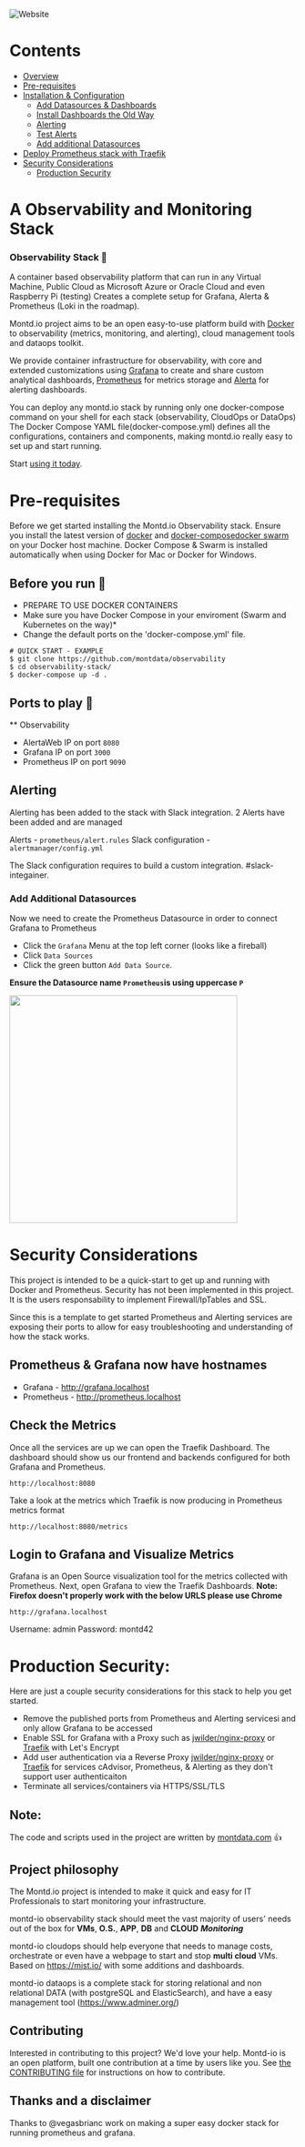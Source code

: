 ![Website](https://img.shields.io/website?down_color=red&down_message=offline&style=flat-square&up_color=blue&up_message=online&url=https://open.montd.io)

# Contents

  - [Overview](#a-observability-and-monitoring-stack)
  - [Pre-requisites](#pre-requisites)
  - [Installation & Configuration](#installation--configuration)
    - [Add Datasources & Dashboards](#add-datasources-and-dashboards)
    - [Install Dashboards the Old Way](#install-dashboards-the-old-way)
  	- [Alerting](#alerting)
  	- [Test Alerts](#test-alerts)
    - [Add additional Datasources](#add-additional-datasources)
  - [Deploy Prometheus stack with Traefik](#deploy-prometheus-stack-with-traefik)
  - [Security Considerations](#security-considerations)
  	- [Production Security](#production-security)


# A Observability and Monitoring Stack

### Observability Stack :rocket:

A container based observability platform that can run in any Virtual Machine, Public Cloud as Microsoft Azure or Oracle Cloud and even Raspberry Pi (testing)
Creates a complete setup for Grafana, Alerta & Prometheus (Loki in the roadmap).

Montd.io project aims to be an open easy-to-use platform build with [Docker](https://docker.io) to observability (metrics, monitoring, and alerting), cloud management tools and dataops toolkit.

We provide container infrastructure for observability, with core and extended customizations using [Grafana](https://grafana.com/) to create and share custom analytical dashboards, [Prometheus](https://prometheus.io/) for metrics storage and [Alerta](https://alerta.io) for alerting dashboards.

You can deploy any montd.io stack by running only one docker-compose command on your shell for each stack (observability, CloudOps or DataOps)
The Docker Compose YAML file(docker-compose.yml) defines all the configurations, containers and components, making montd.io really easy to set up and start running.

Start [using it today](#usage).

# Pre-requisites
Before we get started installing the Montd.io Observability stack. Ensure you install the latest version of [docker](https://docker.io) and [docker-compose](https://docs.docker.com/compose/install/)[docker swarm](https://docs.docker.com/engine/swarm/swarm-tutorial/) on your Docker host machine. Docker Compose & Swarm is installed automatically when using Docker for Mac or Docker for Windows.

## Before you run :running:

* PREPARE TO USE DOCKER CONTAINERS
* Make sure you have Docker Compose in your enviroment (Swarm and Kubernetes on the way)* 
* Change the default ports on the 'docker-compose.yml' file.


```
# QUICK START - EXAMPLE
$ git clone https://github.com/montdata/observability
$ cd observability-stack/
$ docker-compose up -d .

```
## Ports to play :eyes:

** Observability
* AlertaWeb IP on port `8080`
* Grafana IP on port `3000`
* Prometheus IP on port `9090`


## Alerting
Alerting has been added to the stack with Slack integration. 2 Alerts have been added and are managed

Alerts              - `prometheus/alert.rules`
Slack configuration - `alertmanager/config.yml`

The Slack configuration requires to build a custom integration. #slack-integainer.

### Add Additional Datasources
Now we need to create the Prometheus Datasource in order to connect Grafana to Prometheus 
* Click the `Grafana` Menu at the top left corner (looks like a fireball)
* Click `Data Sources`
* Click the green button `Add Data Source`.

**Ensure the Datasource name `Prometheus`is using uppercase `P`**

<img src="https://raw.githubusercontent.com/vegasbrianc/prometheus/master/images/Add_Data_Source.png" width="400" heighth="400">

# Security Considerations
This project is intended to be a quick-start to get up and running with Docker and Prometheus. Security has not been implemented in this project. It is the users responsability to implement Firewall/IpTables and SSL.

Since this is a template to get started Prometheus and Alerting services are exposing their ports to allow for easy troubleshooting and understanding of how the stack works.


## Prometheus & Grafana now have hostnames

* Grafana - http://grafana.localhost
* Prometheus - http://prometheus.localhost


## Check the Metrics
Once all the services are up we can open the Traefik Dashboard. The dashboard should show us our frontend and backends configured for both Grafana and Prometheus.

    http://localhost:8080


Take a look at the metrics which Traefik is now producing in Prometheus metrics format

    http://localhost:8080/metrics


## Login to Grafana and Visualize Metrics

Grafana is an Open Source visualization tool for the metrics collected with Prometheus. Next, open Grafana to view the Traefik Dashboards.
**Note: Firefox doesn't properly work with the below URLS please use Chrome**

    http://grafana.localhost

Username: admin
Password: montd42

# Production Security:

Here are just a couple security considerations for this stack to help you get started.
* Remove the published ports from Prometheus and Alerting servicesi and only allow Grafana to be accessed
* Enable SSL for Grafana with a Proxy such as [jwilder/nginx-proxy](https://hub.docker.com/r/jwilder/nginx-proxy/) or [Traefik](https://traefik.io/) with Let's Encrypt
* Add user authentication via a Reverse Proxy [jwilder/nginx-proxy](https://hub.docker.com/r/jwilder/nginx-proxy/) or [Traefik](https://traefik.io/) for services cAdvisor, Prometheus, & Alerting as they don't support user authenticaiton
* Terminate all services/containers via HTTPS/SSL/TLS


## Note:
The code and scripts used in the project are written by [montdata.com](https://github.com/montdata) :+1:

## Project philosophy

The Montd.io project is intended to make it quick and easy for IT Professionals to start monitoring your infrastructure. 

montd-io observability stack should meet the vast majority of users' needs out of the box for **VMs**, **O.S.**, **APP**, **DB** and **CLOUD** ***Monitoring***

montd-io cloudops should help everyone that needs to manage costs, orchestrate or even have a webpage to start and stop **multi cloud** VMs. Based on https://mist.io/ with some additions and dashboards.

montd-io dataops is a complete stack for storing relational and non relational DATA (with postgreSQL and ElasticSearch), and have a easy management tool (https://www.adminer.org/)

## Contributing

Interested in contributing to this project? We'd love your help. Montd-io is an open platform, built one contribution at a time by users like you. See [the CONTRIBUTING file](docs/CONTRIBUTING.md) for instructions on how to contribute.

## Thanks and a disclaimer
Thanks to @vegasbrianc work on making a super easy docker stack for running prometheus and grafana.
